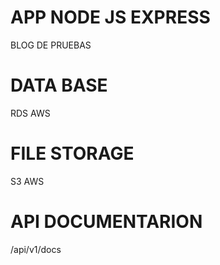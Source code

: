 # APP NODE JS EXPRESS
BLOG DE PRUEBAS

# DATA BASE
RDS AWS

# FILE STORAGE
S3 AWS

# API DOCUMENTARION
/api/v1/docs
